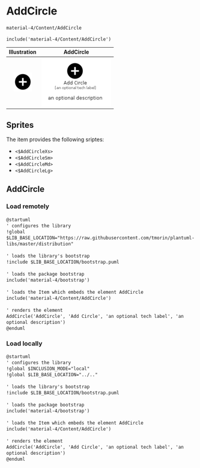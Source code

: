 # AddCircle


```text
material-4/Content/AddCircle
```

```text
include('material-4/Content/AddCircle')
```



| Illustration | AddCircle |
| :---: | :---: |
| ![illustration for Illustration](../../material-4/Content/AddCircle.png) | ![illustration for AddCircle](../../material-4/Content/AddCircle.Local.png) |



## Sprites
The item provides the following sriptes:

- `<$AddCircleXs>`
- `<$AddCircleSm>`
- `<$AddCircleMd>`
- `<$AddCircleLg>`





## AddCircle

### Load remotely
```plantuml
@startuml
' configures the library
!global $LIB_BASE_LOCATION="https://raw.githubusercontent.com/tmorin/plantuml-libs/master/distribution"

' loads the library's bootstrap
!include $LIB_BASE_LOCATION/bootstrap.puml

' loads the package bootstrap
include('material-4/bootstrap')

' loads the Item which embeds the element AddCircle
include('material-4/Content/AddCircle')

' renders the element
AddCircle('AddCircle', 'Add Circle', 'an optional tech label', 'an optional description')
@enduml
```

### Load locally
```plantuml
@startuml
' configures the library
!global $INCLUSION_MODE="local"
!global $LIB_BASE_LOCATION="../.."

' loads the library's bootstrap
!include $LIB_BASE_LOCATION/bootstrap.puml

' loads the package bootstrap
include('material-4/bootstrap')

' loads the Item which embeds the element AddCircle
include('material-4/Content/AddCircle')

' renders the element
AddCircle('AddCircle', 'Add Circle', 'an optional tech label', 'an optional description')
@enduml
```

